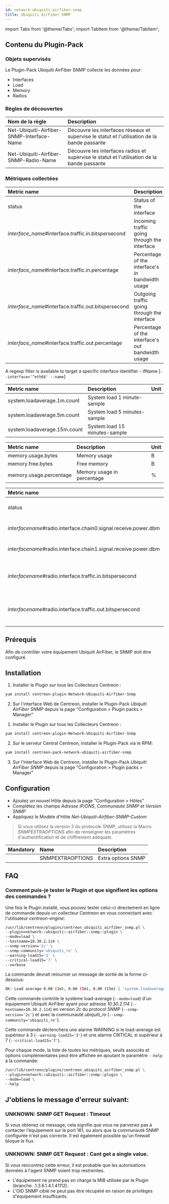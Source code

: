 ```yaml
---
id: network-ubiquiti-airfiber-snmp
title: Ubiquiti AirFiber SNMP
---
```

import Tabs from '@theme/Tabs';
import TabItem from '@theme/TabItem';


## Contenu du Plugin-Pack

### Objets supervisés

Le Plugin-Pack Ubiquiti AirFiber SNMP collecte les données pour:
* Interfaces
* Load
* Memory
* Radios

### Règles de découvertes

<Tabs groupId="operating-systems">
<TabItem value="Services" label="Services">

| Nom de la règle                            | Description                                                                                  |
| :----------------------------------------- | :------------------------------------------------------------------------------------------- |
| Net-Ubiquiti-Airfiber-SNMP-Interface-Name  | Découvre les interfaces réseaux et supervise le statut et l'utilisation de la bande passante |
| Net-Ubiquiti-Airfiber-SNMP-Radio-Name      | Découvre les interfaces radios et supervise le statut et l'utilisation de la bande passante  |

</TabItem>
</Tabs>

### Métriques collectées

<Tabs groupId="operating-systems">
<TabItem value="Interfaces" label="Interfaces">

| Metric name                                            | Description                                         | Unit |
| :----------------------------------------------------- | :-------------------------------------------------- | :--- |
| status                                                 | Status of the interface                             |      |
| *interface\_name*\#interface.traffic.in.bitspersecond  | Incoming traffic going through the interface        | b/s  |
| *interface\_name*\#interface.traffic.in.percentage     | Percentage of the interface's *in* bandwidth usage  | %    |
| *interface\_name*\#interface.traffic.out.bitspersecond | Outgoing traffic going through the interface        | b/s  |
| *interface\_name*\#interface.traffic.out.percentage    | Percentage of the interface's *out* bandwidth usage | %    |

A regexp filter is available to target a specific interface identifier - ifName [```--interface='^eth0$' --name```]

</TabItem>
<TabItem value="Load" label="Load">

| Metric name                  | Description                       | Unit |
| :--------------------------- | :-------------------------------- | :--- |
| system.loadaverage.1m.count  | System load 1 minute-sample       |      |
| system.loadaverage.5m.count  | System load 5 minutes-sample      |      |
| system.loadaverage.15m.count | System load 15 minutes-sample     |      |

</TabItem>
<TabItem value="Memory" label="Memory">

| Metric name             | Description                               | Unit  |
| :---------------------  | :---------------------------------------- | :---- |
| memory.usage.bytes      | Memory usage                              | B     |
| memory.free.bytes       | Free memory                               | B     |
| memory.usage.percentage | Memory usage in percentage                | %     |

</TabItem>
<TabItem value="Radios" label="Radios">

| Metric name                                                      | Description                                  | Unit   |
| :--------------------------------------------------------------- | :------------------------------------------- | :----- |
| status                                                           | Status of the radio interface                |        |
| *interfacename*\#radio.interface.chain0.signal.receive.power.dbm | Radio chain 0 RX power level                 | dBm    |
| *interfacename*\#radio.interface.chain1.signal.receive.power.dbm | Radio chain 1 RX power level                 | dBm    |
| *interfacename*\#radio.interface.traffic.in.bitspersecond        | Incoming traffic going through the interface | b/s    |
| *interfacename*\#radio.interface.traffic.out.bitspersecond       | utgoing traffic going through the interface  | b/s    |

</TabItem>
</Tabs>

## Prérequis

Afin de contrôler votre équipement Ubiquiti AirFiber, le SNMP doit être configuré.

## Installation

<Tabs groupId="operating-systems">
<TabItem value="Online IMP Licence & IT100 Editions" label="Online IMP Licence & IT100 Editions">

1. Installer le Plugin sur tous les Collecteurs Centreon :

```bash
yum install centreon-plugin-Network-Ubiquiti-Airfiber-Snmp
```

2. Sur l'interface Web de Centreon, installer le Plugin-Pack *Ubiquiti AirFiber SNMP* depuis la page "Configuration > Plugin packs > Manager"

</TabItem>
<TabItem value="Offline IMP License" label="Offline IMP License">

1. Installer le Plugin sur tous les Collecteurs Centreon :

```bash
yum install centreon-plugin-Network-Ubiquiti-Airfiber-Snmp
```

2. Sur le serveur Central Centreon, installer le Plugin-Pack via le RPM:

```bash
yum install centreon-pack-network-ubiquiti-airfiber-snmp
```

3. Sur l'interface Web de Centreon, installer le Plugin-Pack *Ubiquiti AirFiber SNMP* depuis la page "Configuration > Plugin packs > Manager"

</TabItem>
</Tabs>

## Configuration

* Ajoutez un nouvel Hôte depuis la page "Configuration > Hôtes"
* Complétez les champs *Adresse IP/DNS*, *Communauté SNMP* et *Version SNMP*
* Appliquez le Modèle d'Hôte *Net-Ubiquiti-Airfiber-SNMP-Custom*

> Si vous utilisez la version 3 du protocole SNMP, utilisez la Macro *SNMPEXTRAOPTIONS* afin de renseigner les paramètres
> d'authentification et de chiffrement adéquats

| Mandatory   | Name                    | Description                       |
| :---------- | :---------------------- | :---------------------------------|
|             | SNMPEXTRAOPTIONS        | Extra options SNMP                |

## FAQ

### Comment puis-je tester le Plugin et que signifient les options des commandes ?

Une fois le Plugin installé, vous pouvez tester celui-ci directement en ligne de commande
depuis un collecteur Centreon en vous connectant avec l'utilisateur *centreon-engine*:

```bash
/usr/lib/centreon/plugins/centreon_ubiquiti_airfiber_snmp.pl \
--plugin=network::ubiquiti::airfiber::snmp::plugin \
--mode=load \
--hostname=10.30.2.114 \
--snmp-version='2c' \
--snmp-community='ubiquiti_ro' \
--warning-load15='3' \
--critical-load15='7' \
--verbose
```

La commande devrait retourner un message de sortie de la forme ci-dessous:

```bash
OK: Load average 0.00 (1m), 0.00 (5m), 0.00 (15m) | 'system.loadaverage.1m.count'=0.00;;;0; 'system.loadaverage.5m.count'=0.00;;;0; 'system.loadaverage.15m.count'=0.00;0:3;0:7;0;
```

Cette commande contrôle le système load-average (```--mode=load```) d'un équipement Ubiquiti AirFiber ayant pour adresse *10.30.2.114* (```--hostname=10.30.2.114```)
en version *2c* du protocol SNMP (```--snmp-version='2c'```) et avec la communauté *ubiquiti_ro* (```--snmp-community='ubiquiti_ro'```).

Cette commande déclenchera une alarme WARNING si le load-average est supérieur à 3 (```--warning-load15='3'```)
et une alarme CRITICAL si supérieur à 7 (```--critical-load15='7'```).

Pour chaque mode, la liste de toutes les métriques, seuils associés et options complémentaires peut être affichée
en ajoutant le paramètre ```--help``` à la commande:

```bash
/usr/lib/centreon/plugins/centreon_ubiquiti_airfiber_snmp.pl \
--plugin=network::ubiquiti::airfiber::snmp::plugin \
--mode=load \
--help
```

## J'obtiens le message d'erreur suivant:

### UNKNOWN: SNMP GET Request : Timeout

Si vous obtenez ce message, cela signifie que vous ne parvenez pas à contacter l'équipement sur le port 161,
ou alors que la communauté SNMP configurée n'est pas correcte.
Il est également possible qu'un firewall bloque le flux.

### UNKNOWN: SNMP GET Request : Cant get a single value.

Si vous rencontrez cette erreur, il est probable que les autorisations données à l'agent SNMP soient trop restreintes.
* L'équipement ne prend pas en charge la MIB utilisée par le Plugin (branche: .1.3.6.1.4.1.41112).
* L'OID SNMP ciblé ne peut pas être récupéré en raison de privilèges d'équipement insuffisants.
